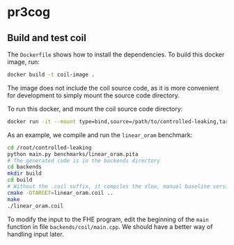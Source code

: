 # pr3cog

## Build and test coil

The `Dockerfile` shows how to install the dependencies. To build this
docker image, run:

``` sh
docker build -t coil-image .
```

The image does not include the coil source code, as it is more convenient for
development to simply mount the source code directory.

To run this docker, and mount the coil source code directory:

``` sh
docker run -it --mount type=bind,source=/path/to/controlled-leaking,target=/root/controlled-leaking coil-image
```

As an example, we compile and run the `linear_oram` benchmark:

``` sh
cd /root/controlled-leaking
python main.py benchmarks/linear_oram.pita
# The generated code is in the backends directory
cd backends
mkdir build
cd build
# Without the .coil suffix, it compiles the slow, manual baseline version.
cmake -DTARGET=linear_oram.coil ..
make
./linear_oram.coil
```

To modify the input to the FHE program, edit the beginning of the `main`
function in file `backends/coil/main.cpp`. We should have a better way of
handling input later.
